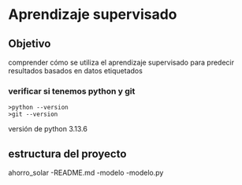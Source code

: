 # Aprendizaje supervisado
## **Objetivo**
comprender cómo se utiliza el aprendizaje supervisado para 
predecir resultados basados en datos etiquetados
### verificar si tenemos python y git 
```
>python --version
>git --version
```
versión de python  3.13.6
## estructura del proyecto
ahorro_solar
-README.md
-modelo
    -modelo.py